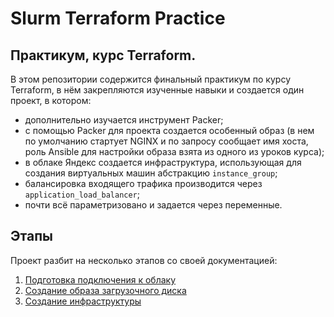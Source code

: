 # Slurm Terraform Practice

## Практикум, курс Terraform.

В этом репозитории содержится финальный практикум по курсу Terraform, в нём закрепляются изученные навыки и создается один проект, в котором:

- дополнительно изучается инструмент Packer;
- с помощью Packer для проекта создается особенный образ (в нем по умолчанию стартует NGINX и по запросу сообщает имя хоста, роль Ansible для настройки образа взята из одного из уроков курса);
- в облаке Яндекс создается инфраструктура, использующая для создания виртуальных машин абстракцию `instance_group`;
- балансировка входящего трафика производится через `application_load_balancer`;
- почти всё параметризовано и задается через переменные.

## Этапы

Проект разбит на несколько этапов со своей документацией:
1. [Подготовка подключения к облаку](slurm-tf-final-project/PREPARE.md)
1. [Создание образа загрузочного диска](slurm-tf-final-project/packer/BUILDER.md)
1. [Создание инфраструктуры](slurm-tf-final-project/terraform/INFRA.md)

